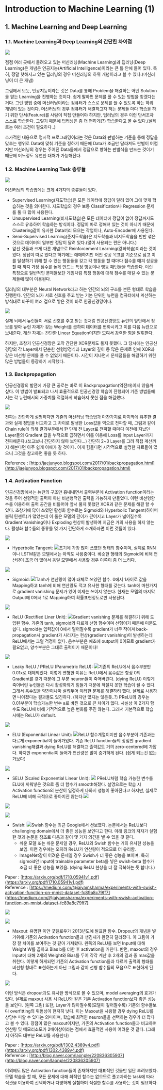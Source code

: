# Introduction to Machine Learning \(1\)

## 1. Machine Learning and Deep Learning

### 1.1. Machine Learning과 Deep Learning의 간단한 차이점

![](../../.gitbook/assets/deep-learning-img-01.png)

점점 여러 곳에서 들려오고 있는 머신러닝\(Machine Learning\)과 딥러닝\(Deep Learning\)은 개념은 인공지능\(Artificial Intelligence\)이라는 큰 틀 안에 들어 있다. 특히, 정말 핫해지고 있는 딥러닝의 경우 머신러닝의 하위 개념이라고 볼 수 있다.\(머신러닝이 더 큰 개념\)

그림에서 보듯, 인공지능이라는 것은 Data를 통해 Problem을 해결하는 어떤 Solution을 얻는 Learning을 진행하는 것이다. 쉽게 말하면 문제를 풀 수 있는 방법을 찾겠다는 거다. 그런 방법 중에 머신러닝이라는 컴퓨터가 스스로 문제를 풀 수 있도록 하는 하위 개념이 있는 것이다. 머신러닝의 경우 컴퓨터가 해결하고자 하는 문제들 마다 학습을 하기 위한 단서\(Feature\)를 사람이 직접 만들어야 하지만, 딥러닝의 경우 이런 단서조차 스스로 학습한다. 그렇기 때문에 딥러닝은 좀 더 편하게\(?\) 학습한다고 볼 수 있다.\(실제로는 여러 조건이 필요하다..\) 

추가적인 내용으로 명시적 프로그래밍이라는 것은 Data와 판별하는 기준을 통해 정답을 맞추는 행위로 Data에 맞춰 기준을 정하기 때문에 Data가 조금만 달라져도 판별이 어렵지만 머신러닝의 경우는 주어진 Data들에서 정답으로 향하는 판별식을 만드는 것이기 때문에 어느정도 유연한 대처가 가능해진다.

### 1.2. Machine Learning Task 종류들

![](../../.gitbook/assets/deep-learning-img-02.png)



머신러닝의 학습법에는 크게 4가지의 종류들이 있다.

* Supervised Learning\(지도학습\)은 모든 데이터에 정답이 달려 있어 그에 맞게 학습하는 것을 의미한다. 지도학습의 경우 보통 Classification나 Regression 문제를 풀 때 많이 사용된다.
* Unsupervised Learning\(비지도학습\)은 모든 데이터에 정답이 없어 정답까지도 스스로 유추하여 학습하는 방식이다. 정답이 따로 정해져 있는 것이 아니기 때문에 Clustering같이 유사한 Data끼리 모으는 작업이나, Auto-Encoder에 사용된다.
* Semi-Supervised Learning\(준지도학습\)은 지도학습과 비지도학습을 반반 섞은 것으로 데이터의 일부만 정답이 달려 있다.\(많이 사용되는 편은 아니다.\)
* 앞선 것들과 크게 다른 개념으로 Reinforcement Learning\(강화학습\)이라는 것이 있다. 정답이 따로 있다고 하기에는 애매하지만 어떤 성공 목표를 기준으로 삼고 이를 달성하기 위해 할 수 있는 행동들을 갖고 각 행동을 할 때마다 점수를 매겨 성공을 할 때 까지 가장 점수를 높게 만드는 특정 행동이나 행동 패턴들을 학습한다. 이런 특징으로 일반적인 문제들보단 게임처럼 특정 행동에 대해 점수를 매길 수 있는 문제들에 많이 이용된다.

딥러닝의 대부분은 Neural Network라고 하는 인간의 뇌의 구조를 본뜬 형태로 학습을 진행한다. 인간의 뇌가 서로 신호를 주고 받는 기본 단위인 뉴런을 컴퓨터에서 계산하는 방식대로 바꾸어 여러 겹으로 쌓은 것이 바로 인공신경망이다.

![](../../.gitbook/assets/deep-learning-img-03.png)

실제 뇌에서 뉴런들이 서로 신호를 주고 받는 것처럼 인공신경망도 뉴런의 앞단에서 정보를 받아 뉴런 자체가 갖는 Weight를 곱하여 데이터를 변화시키고 이를 다음 뉴런으로 보내준다. 계산 자체는 간단한 Linear Equation이지만 모여서 강력한 힘을 발휘한다. 

하지만, 초창기 인공신경망은 고작 간단한 XOR문제도 풀지 못했다. 그 당시에는 인공신경망의 각 Layer에서 단순한 선형방정식과 Layer의 깊이 등 많은 문제로 인해 XOR과 같은 비선형 문제를 풀 수 없었기 때문이다. 시간이 지나면서 문제점들을 해결하기 위한 많은 방법들이 등장하기 시작했다.

### 1.3. Backpropagation

인공신경망의 발전에 가장 큰 공로는 바로 이 Backpropagation\(역전파\)이지 않을까 싶다. 이 방법이 발표되고 나서 효율적으로 인공신경망 학습이 진행되어 기존 방법들에서는 각 뉴런에서의 가중치를 적절하게 학습하지 못한 점을 해결했다.

![](../../.gitbook/assets/deep-learning-img-04.png)

전파는 간단하게 설명하자면 기존의 머신러닝 학습법과 마찬가지로 마지막에 유추한 결과와 실제 정답을 비교하고 그 차이로 발생한 Loss값을 역으로 전파할 때, 그림과 같이 Chain rule에 의해 결과부분에서 한 단계 전 Layer로 전파할 때마다 이전에 지났던 Layer들의 Gradient 값을 누적으로 곱하면서 이를 이용해 Loss를 Input Layer까지 전파해준다.\(쓰고보니 간단하지 않아 보인다...\) 간단히 2~3 Layer를 그려 직접 계산까지 해본다면 아주 쉽게 이해가 갈 것이다. 이게 힘들다면 시각적으로 설명한 자료들이 많으니 그것을 참고하면 좋을 듯 하다.

Reference : [http://jaejunyoo.blogspot.com/2017/01/backpropagation.html](http://jaejunyoo.blogspot.com/2017/01/backpropagation.html)

### 1.4. Activation Function

인공신경망에서는 뉴런의 구조만 흉내내면서 출력부분에 Activation function이라는 것을 두어 선형적인 출력이 아닌 비선형적인 출력을 가능하게 만들었다. 이런 비선형함수를 이용하여 출력 공간을 비틀어야 앞서 풀지 못했던 XOR과 같은 문제를 해결 할 수 있다. 초창기에 많이 쓰였던 활성화 함수로는 Sigmoid와 Hyperbolic Tangent\(하이퍼볼릭 탄젠트\)가 많았는데 이 둘은 모델의 깊이가 깊어지고 Layer가 넓어질수록 Gradient Vanishing이나 Exploding 현상이 발생하여 지금은 거의 사용을 하지 않는다. 활성화 함수들의 종류를 몇 가지 간단하게 소개하자면 이런 것들이 있다.

![](../../.gitbook/assets/deep-learning-img-05.png)

* Hyperbolic Tangent: ![]({{%20'/assets/images/study/deep-learning-img-05.png'%20|%20relative_url%20}})초기에 가장 많이 쓰였던 형태의 함수이며, 실제로 RNN이나 LSTM같은 모델에서는 아직도 사용중이다. 비슷한 형태의 Sigmoid에 비해 연산량이 조금 더 많아서 동일 모델에서 사용할 경우 이쪽이 좀 더 느리다.

![](../../.gitbook/assets/deep-learning-img-06.png)

* Sigmoid: ![]({{%20'/assets/images/study/deep-learning-img-06.png'%20|%20relative_url%20}})Tanh가 연산량이 많아 대체로 쓰였던 함수. 0에서 1사이로 값을 Mapping하고 tanh에 비해 연산량도 적고 유사한 형태를 갖는다. tanh에 마찬가지로 gradient vanishing 문제가 있어 이제는 쓰이지 않는다. 현재는 모델의 마지막 Output에 0에서 1로 Mapping하여 확률표현정도로만 사용된다.

![](../../.gitbook/assets/deep-learning-img-07.png)

* ReLU \(Rectified Liner Unit\): ![]({{%20'/assets/images/study/deep-learning-img-07.png'%20|%20relative_url%20}})Gradient vanishing 문제를 해결하기 위해 도입된 함수. 기존의 tanh, sigmoid와 다르게 선형 함수이며 선형이기 때문에 미분도 쉽다. sigmoid는 입력값이 0에서 멀어질수록 gradient가 너무 작아져 back-propagation시 gradient가 사라지는 현상\(gradient vanishing\)이 발생하는데 ReLU에서는 그럴 걱정이 없다. 음수부분은 애초에 output이 0이므로 gradient가 필요없고, 양수부분은 그대로 출력이기 때문이다!

![](../../.gitbook/assets/deep-learning-img-08.png)

* Leaky ReLU / PReLU \(Parametric ReLU\): ![]({{%20'/assets/images/study/deep-learning-img-08.png'%20|%20relative_url%20}})기존의 ReLU에서 음수부분만 0.01x로 대체되었다. 이렇게 변형한 이유는 ReLU에서 음수값은 항상 0의 Gradient를 갖기 때문에 그 부분 neuron들이 죽어버린다. \(dying ReLU\) 이렇게 죽어버린 뉴런들은 다시 활성화되기 힘들기 때문에 적절치 못한 학습이 될 수 있다. 그래서 음수값을 약간이나마 살려두어 이러한 문제를 해결하려 했다. 실제로 사용하면 나아졌다는 결과들도 있긴하다. \(하지만 많지는 않은듯..?\) PReLU의 경우는 0.01부분이 학습가능한 변수 a로 바뀐 것으로 큰 차이가 없다. 사실상 이 2가지 함수도 ReLU에 비해 기적적으로 높은 변화를 주진 않는다. 그래서 기본적으로 학습 시에는 ReLU가 default.

![](../../.gitbook/assets/deep-learning-img-09.png)

* ELU \(Exponential Linear Unit\): ![]({{%20'/assets/images/study/deep-learning-img-09.png'%20|%20relative_url%20}})ReLU 함수계열이지만 음수부분이 기존과는 다르게 exponential이 들어가있다. 기존 ReLU function들의 장점인 gradient vanishing해결과 dying ReLU를 해결하고 출력값도 거의 zero-centered에 가깝다. 하지만 exponential이 들어가 연산량은 많이 증가하게 된다. \(쉽게 되는건 없는가보다\)

![](../../.gitbook/assets/deep-learning-img-10.png)

* SELU \(Scaled Exponential Linear Unit\): ![]({{%20'/assets/images/study/deep-learning-img-10.png'%20|%20relative_url%20}}) PReLU처럼 학습 가능한 변수를 ELU에 끼워넣은 것으로 좀 더 함수가 smooth해졌다. 설명으로는 학습 시 Activation function의 분산이 일정하게 나와서 성능이 좋아진다고 하지만, 실제로 ReLU에 비해 극적으로 좋아지진 않는다.![]({{%20'/assets/images/study/deep-learning-img-11.png'%20|%20relative_url%20}})

![](../../.gitbook/assets/deep-learning-img-12.png)

![](../../.gitbook/assets/deep-learning-img-11.png)

* Swish: ![]({{%20'/assets/images/study/deep-learning-img-12.png'%20|%20relative_url%20}})Swish 함수는 최근 Google에서 선보였다. 논문에서는 ReLU보다 challenging domain에서 더 좋은 성능을 보인다고 한다. 아래 링크의 저자가 실험한 것과 논문을 참조로 다음과 같이 몇 가지 의견을 낼 수 있을 것 같다.
  * 쉬운 모델 또는 쉬운 문제일 경우, ReLU와 Swish 함수는 거의 유사한 성능을 보임. 이런 경우에는 오히려 ReLU가 연산량이 적으므로 더 유리함.
  *  ImageNet같이 어려운 문제일 경우 Swish가 더 좋은 성능을 보이며, 특히 sigmoid안 input에 trainable parameter beta를 넣은 swish-beta 함수가 조금 더 좋은 성능을 보였음. \(dying ReLU 현상을 더 잘 극복하는 듯 합니다.\)

Paper : [https://arxiv.org/pdf/1710.05941v1.pdf](https://arxiv.org/pdf/1710.05941v1.pdf)  
Reference : [https://medium.com/@jaiyamsharma/experiments-with-swish-activation-function-on-mnist-dataset-fc89a8c79ff7](https://medium.com/@jaiyamsharma/experiments-with-swish-activation-function-on-mnist-dataset-fc89a8c79ff7)

![](../../.gitbook/assets/deep-learning-img-13.png)

![](../../.gitbook/assets/deep-learning-img-14.png)

* Maxout: 유명한 이안 굿펠로우가 2013년도에 발표한 함수. Dropout의 개념을 넣기위해 기존의 Activation function들과 생김새가 완전히 달라졌다. 이 그림이 가장 잘 차이를 보여주는 것 같아 가져왔다. 왼쪽의 ReLU를 보면 Input에 대해 Weight W를 곱하고 Bias b를 더한 후 activation을 거친다. 반면, maxout의 경우 Input에 대해 2개의 Weight와 Bias를 두어 각각 계산 후 2개의 결과 중 max값을 취한다. 이렇게 하게되면 기존의 Activation function들과 다르게 출력의 형태를 비선형 형태로 표현하는게 아닌 그림과 같이 선형 함수들의 모음으로 표현하게 된다.

![](../../.gitbook/assets/deep-learning-img-15.png)

이런 방식은 dropout과도 유사한 방식으로 볼 수 있으며, model averaging의 효과가 있다. 실제로 maxout 사용 시 ReLU와 같은 기존 Activation function보다 좋은 성능을 보인다. \(왼쪽 그림\) 또한, Layer가 많아질수록\(모델이 깊어질수록\) 기존의 함수들보다 overfitting의 위험성이 현저히 낮다. 이는 Maxout을 사용할 경우 dying ReLU를 상당수 피할 수 있다는 의미이며, 학습에 최적인 neuron들을 선택하는 경우가 더 많다고 볼 수 있다. 장점이 많은 maxout이지만, 기존의 Activation function들과 비교하여 연산량 및 메모리소모가 2배이상이라는 점에서 효율적인 사용이 어려운 것 같다. \(그래서 아직도 대부분 ReLU를 사용한다\)

Paper : [https://arxiv.org/pdf/1302.4389v4.pdf](https://arxiv.org/pdf/1302.4389v4.pdf)  
Reference : [http://blog.naver.com/laonple/220836305907](http://blog.naver.com/laonple/220836305907)

이외에도 많은 Activation function들이 존재하지만 대표적인 것들만 일단 추려보았다. 모델 학습을 할 때, 모든 문제에 대해 최적인 함수는 없으므로 풀고자하는 task에 따라 직관을 이용하여 선택하거나 다양하게 실험하며 적절한 함수를 사용하는 것이 필요하다.

